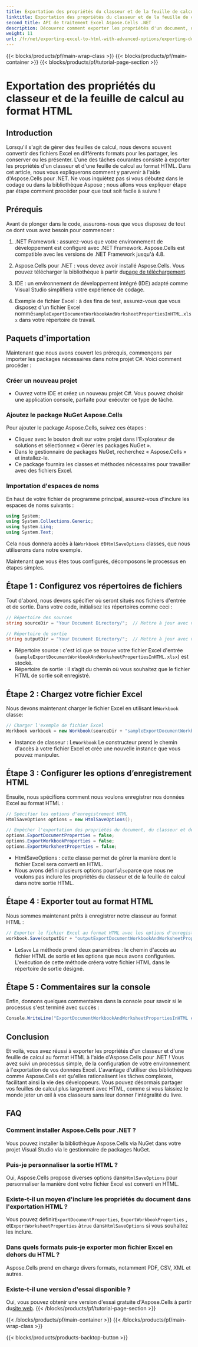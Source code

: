 ```yaml
---
title: Exportation des propriétés du classeur et de la feuille de calcul au format HTML
linktitle: Exportation des propriétés du classeur et de la feuille de calcul au format HTML
second_title: API de traitement Excel Aspose.Cells .NET
description: Découvrez comment exporter les propriétés d'un document, d'un classeur et d'une feuille de calcul Excel au format HTML à l'aide d'Aspose.Cells pour .NET. Guide étape par étape simple inclus.
weight: 11
url: /fr/net/exporting-excel-to-html-with-advanced-options/exporting-document-workbook-and-worksheet-properties/
---
```


{{< blocks/products/pf/main-wrap-class >}}
{{< blocks/products/pf/main-container >}}
{{< blocks/products/pf/tutorial-page-section >}}

# Exportation des propriétés du classeur et de la feuille de calcul au format HTML

## Introduction

Lorsqu'il s'agit de gérer des feuilles de calcul, nous devons souvent convertir des fichiers Excel en différents formats pour les partager, les conserver ou les présenter. L'une des tâches courantes consiste à exporter les propriétés d'un classeur et d'une feuille de calcul au format HTML. Dans cet article, nous vous expliquerons comment y parvenir à l'aide d'Aspose.Cells pour .NET. Ne vous inquiétez pas si vous débutez dans le codage ou dans la bibliothèque Aspose ; nous allons vous expliquer étape par étape comment procéder pour que tout soit facile à suivre !

## Prérequis

Avant de plonger dans le code, assurons-nous que vous disposez de tout ce dont vous avez besoin pour commencer :

1. .NET Framework : assurez-vous que votre environnement de développement est configuré avec .NET Framework. Aspose.Cells est compatible avec les versions de .NET Framework jusqu'à 4.8.
   
2.  Aspose.Cells pour .NET : vous devez avoir installé Aspose.Cells. Vous pouvez télécharger la bibliothèque à partir du[page de téléchargement](https://releases.aspose.com/cells/net/). 

3. IDE : un environnement de développement intégré (IDE) adapté comme Visual Studio simplifiera votre expérience de codage.

4.  Exemple de fichier Excel : à des fins de test, assurez-vous que vous disposez d'un fichier Excel nommé`sampleExportDocumentWorkbookAndWorksheetPropertiesInHTML.xlsx` dans votre répertoire de travail.

## Paquets d'importation

Maintenant que nous avons couvert les prérequis, commençons par importer les packages nécessaires dans notre projet C#. Voici comment procéder :

### Créer un nouveau projet

- Ouvrez votre IDE et créez un nouveau projet C#. Vous pouvez choisir une application console, parfaite pour exécuter ce type de tâche.

### Ajoutez le package NuGet Aspose.Cells

Pour ajouter le package Aspose.Cells, suivez ces étapes :

- Cliquez avec le bouton droit sur votre projet dans l'Explorateur de solutions et sélectionnez « Gérer les packages NuGet ».
- Dans le gestionnaire de packages NuGet, recherchez « Aspose.Cells » et installez-le.
- Ce package fournira les classes et méthodes nécessaires pour travailler avec des fichiers Excel.

### Importation d'espaces de noms

En haut de votre fichier de programme principal, assurez-vous d'inclure les espaces de noms suivants :

```csharp
using System;
using System.Collections.Generic;
using System.Linq;
using System.Text;
```

 Cela nous donnera accès à la`Workbook` et`HtmlSaveOptions` classes, que nous utiliserons dans notre exemple.

Maintenant que vous êtes tous configurés, décomposons le processus en étapes simples.

## Étape 1 : Configurez vos répertoires de fichiers

Tout d'abord, nous devons spécifier où seront situés nos fichiers d'entrée et de sortie. Dans votre code, initialisez les répertoires comme ceci :

```csharp
// Répertoire des sources
string sourceDir = "Your Document Directory/";  // Mettre à jour avec votre chemin actuel

// Répertoire de sortie
string outputDir = "Your Document Directory/";  // Mettre à jour avec votre chemin actuel
```

- Répertoire source : c'est ici que se trouve votre fichier Excel d'entrée (`sampleExportDocumentWorkbookAndWorksheetPropertiesInHTML.xlsx`) est stocké.
- Répertoire de sortie : il s’agit du chemin où vous souhaitez que le fichier HTML de sortie soit enregistré.

## Étape 2 : Chargez votre fichier Excel

 Nous devons maintenant charger le fichier Excel en utilisant le`Workbook` classe:

```csharp
// Charger l'exemple de fichier Excel
Workbook workbook = new Workbook(sourceDir + "sampleExportDocumentWorkbookAndWorksheetPropertiesInHTML.xlsx");
```

-  Instance de classeur : Le`Workbook` Le constructeur prend le chemin d'accès à votre fichier Excel et crée une nouvelle instance que vous pouvez manipuler.

## Étape 3 : Configurer les options d’enregistrement HTML

Ensuite, nous spécifions comment nous voulons enregistrer nos données Excel au format HTML :

```csharp
// Spécifier les options d'enregistrement HTML
HtmlSaveOptions options = new HtmlSaveOptions();

// Empêcher l'exportation des propriétés du document, du classeur et de la feuille de calcul
options.ExportDocumentProperties = false;
options.ExportWorkbookProperties = false;
options.ExportWorksheetProperties = false;
```

- HtmlSaveOptions : cette classe permet de gérer la manière dont le fichier Excel sera converti en HTML.
-  Nous avons défini plusieurs options pour`false`parce que nous ne voulons pas inclure les propriétés du classeur et de la feuille de calcul dans notre sortie HTML.

## Étape 4 : Exporter tout au format HTML

Nous sommes maintenant prêts à enregistrer notre classeur au format HTML :

```csharp
// Exporter le fichier Excel au format HTML avec les options d'enregistrement HTML
workbook.Save(outputDir + "outputExportDocumentWorkbookAndWorksheetPropertiesInHTML.html", options);
```

-  Le`Save` La méthode prend deux paramètres : le chemin d'accès au fichier HTML de sortie et les options que nous avons configurées. L'exécution de cette méthode créera votre fichier HTML dans le répertoire de sortie désigné.

## Étape 5 : Commentaires sur la console

Enfin, donnons quelques commentaires dans la console pour savoir si le processus s'est terminé avec succès :

```csharp
Console.WriteLine("ExportDocumentWorkbookAndWorksheetPropertiesInHTML executed successfully.");
```

## Conclusion

Et voilà, vous avez réussi à exporter les propriétés d'un classeur et d'une feuille de calcul au format HTML à l'aide d'Aspose.Cells pour .NET ! Vous avez suivi un processus simple, de la configuration de votre environnement à l'exportation de vos données Excel. L'avantage d'utiliser des bibliothèques comme Aspose.Cells est qu'elles rationalisent les tâches complexes, facilitant ainsi la vie des développeurs. Vous pouvez désormais partager vos feuilles de calcul plus largement avec HTML, comme si vous laissiez le monde jeter un œil à vos classeurs sans leur donner l'intégralité du livre.

## FAQ

### Comment installer Aspose.Cells pour .NET ?  
Vous pouvez installer la bibliothèque Aspose.Cells via NuGet dans votre projet Visual Studio via le gestionnaire de packages NuGet.

### Puis-je personnaliser la sortie HTML ?  
 Oui, Aspose.Cells propose diverses options dans`HtmlSaveOptions` pour personnaliser la manière dont votre fichier Excel est converti en HTML.

### Existe-t-il un moyen d'inclure les propriétés du document dans l'exportation HTML ?  
 Vous pouvez définir`ExportDocumentProperties`, `ExportWorkbookProperties` , et`ExportWorksheetProperties` à`true` dans`HtmlSaveOptions` si vous souhaitez les inclure.

### Dans quels formats puis-je exporter mon fichier Excel en dehors du HTML ?  
Aspose.Cells prend en charge divers formats, notamment PDF, CSV, XML et autres.

### Existe-t-il une version d'essai disponible ?  
 Oui, vous pouvez obtenir une version d'essai gratuite d'Aspose.Cells à partir du[site web](https://releases.aspose.com/).
{{< /blocks/products/pf/tutorial-page-section >}}

{{< /blocks/products/pf/main-container >}}
{{< /blocks/products/pf/main-wrap-class >}}

{{< blocks/products/products-backtop-button >}}
